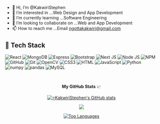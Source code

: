 - 👋 Hi, I’m @KakwiriStephen
- 👀 I’m interested in ...Web Design and App Development
- 🌱 I’m currently learning ...Software Engineering
- 💞️ I’m looking to collaborate on ...Web and App Development
- 📫 How to reach me ...Email ngottakakwiri@gmail.com


<h2> 🥞 Tech Stack</h2>
<p align="center">
<!-- <img alt="HTML5" src="https://img.shields.io/badge/html5-%23f2ca61.svg?style=for-the-badge&logo=html5&logoColor=140200"/>
<img alt="CSS3" src="https://img.shields.io/badge/css3-%23ffd2ce.svg?style=for-the-badge&logo=css3&logoColor=140200"/>
<img alt="JavaScript" src="https://img.shields.io/badge/javascript-%23e4626b.svg?style=for-the-badge&logo=javascript&logoColor=%23F7DF1E"/>
<img alt="NodeJs" src="https://img.shields.io/badge/node.js-%23f2ca61.svg?style=for-the-badge&logo=node.js&logoColor=%FFFFFF"/>
<img alt="Java" src="https://img.shields.io/badge/java-%23e4626b.svg?style=for-the-badge&logo=java&logoColor=140200"/>
<img alt="Python" src="https://img.shields.io/badge/python-%23fca9ae.svg?style=for-the-badge&logo=python&logoColor=140200"/>
<img alt="Github" src="https://img.shields.io/badge/github-%23f2ca61.svg?style=for-the-badge&logo=github&logoColor=140200"/>
<img alt="Visual Studio Code" src="https://img.shields.io/badge/Visual Studio Code-f2ca61.svg?style=for-the-badge&logo=visual-studio-code&logoColor=140200"/>
<img alt="ExpressJs" src="https://img.shields.io/badge/express.js-%23ffd2ce.svg?style=for-the-badge&logo=express&logoColor=140200"/>
<img alt="MongoDB" src="https://img.shields.io/badge/mongodb-%23f2ca61.svg?style=for-the-badge&logo=mongodb&logoColor=140200" /> -->
  
  
![React](https://img.shields.io/badge/React-2C2D72?style=for-the-badge&logo=react&logoColor=61DAFB)
![MongoDB](https://img.shields.io/badge/MongoDB-2C2D72?style=for-the-badge&logo=mongodb&logoColor=white)
![Express](https://img.shields.io/badge/Express.js-2C2D72?style=for-the-badge&logo=express&logoColor=white)
![Bootstrap](https://img.shields.io/badge/Bootstrap-2C2D72?style=for-the-badge&logo=bootstrap&logoColor=white)
![Next JS](https://img.shields.io/badge/next.js-2C2D72?style=for-the-badge&logo=nextdotjs&logoColor=white)
![Node JS](https://img.shields.io/badge/Node.js-2C2D72?style=for-the-badge&logo=nodedotjs&logoColor=white)
![NPM](https://img.shields.io/badge/npm-2C2D72?style=for-the-badge&logo=npm&logoColor=white)
![GitHub](https://img.shields.io/badge/GitHub-2C2D72?style=for-the-badge&logo=github&logoColor=white)
![Git](https://img.shields.io/badge/git-%23F05033.svg?style=for-the-badge&logo=git&logoColor=white)
![OpenCV](https://img.shields.io/badge/OpenCV-2C2D72?style=for-the-badge&logo=OpenCV&logoColor=white)
![CSS3](https://img.shields.io/badge/CSS3-2C2D72?style=for-the-badge&logo=css3&logoColor=white)
![HTML](https://img.shields.io/badge/HTML5-2C2D72?style=for-the-badge&logo=html5&logoColor=white)
![JavaScript](https://img.shields.io/badge/JavaScript-2C2D72?style=for-the-badge&logo=javascript&logoColor=F7DF1E)
![Python](https://img.shields.io/badge/Python-2C2D72?style=for-the-badge&logo=python&logoColor=blue)
![numpy](https://img.shields.io/badge/Numpy-2C2D72?style=for-the-badge&logo=numpy&logoColor=white)
![pandas](https://img.shields.io/badge/Pandas-2C2D72?style=for-the-badge&logo=pandas&logoColor=white)
![MySQL](https://img.shields.io/badge/MySQL-2C2D72?style=for-the-badge&logo=mysql&logoColor=white)


  </p>
<br>

  <p align="center"><b>My GitHub Stats</b> 📈 </p>
<p align="center">
<a href="http://www.github.com/KakwiriStephn"><img src="https://github-readme-stats.vercel.app/api?username=KakwiriStephen&show_icons=true&hide=&count_private=true&title_color=3382ed&text_color=ffffff&icon_color=ec4899&bg_color=171717&hide_border=true&show_icons=true" alt="=KakwiriStephen's GitHub stats" /></a>
  </p>
<p align="center">
<a href="http://www.github.com/=KakwiriStephen"><img src="https://github-readme-streak-stats.herokuapp.com/?user=KakwiriStephen&stroke=ffffff&background=171717&ring=3382ed&fire=3382ed&currStreakNum=ffffff&currStreakLabel=3382ed&sideNums=ffffff&sideLabels=ffffff&dates=ffffff&hide_border=true" /></a></p>
<p align="center">
<a href="https://github.com/=KakwiriStephen" align="left"><img src="https://github-readme-stats.vercel.app/api/top-langs/?username=KakwiriStephen&langs_count=10&title_color=3382ed&text_color=ffffff&icon_color=ec4899&bg_color=171717&hide_border=true&locale=en&custom_title=Top%20%Languages" alt="Top Languages" /></a>
</p>




<!---
KakwiriStephen/KakwiriStephen is a ✨ special ✨ repository because its `README.md` (this file) appears on your GitHub profile.
You can click the Preview link to take a look at your changes.
--->

